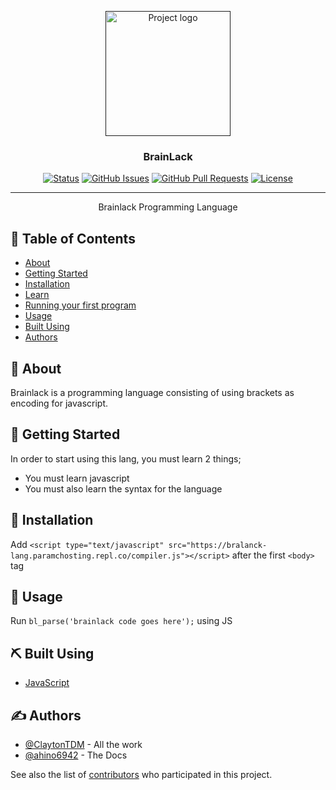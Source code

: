 <p align="center">
  <a href="" rel="noopener">
 <img width=200px height=200px src="https://cdn.clickette.net/r/brainlack.png" alt="Project logo"></a>
</p>

<h3 align="center">BrainLack</h3>

<div align="center">

<div align="center" dir="auto">
<p dir="auto"><a href="https://github.com/brainlack/brainlack.github.io/tree/main"><img src="https://camo.githubusercontent.com/57912f2a2adcce8983823d6de33da48656f844aebc1619b2b15c553b4b2d842e/68747470733a2f2f696d672e736869656c64732e696f2f62616467652f7374617475732d6163746976652d737563636573732e737667" alt="Status" data-canonical-src="https://img.shields.io/badge/status-active-success.svg" style="max-width: 100%;"></a>
<a href="https://github.com/brainlack/brainlack.github.io/issues"><img src="https://camo.githubusercontent.com/d8045eb04b17b11fdaabd3ffb2fe651921a9e47148c0b869a68de42ab980fc6c/68747470733a2f2f696d672e736869656c64732e696f2f6769746875622f6973737565732f627261696e6c61636b2f627261696e6c61636b2e737667" alt="GitHub Issues" data-canonical-src="https://img.shields.io/github/issues/brainlack/brainlack.svg" style="max-width: 100%;"></a>
<a href="https://github.com/brainlack/brainlack.github.io/pulls"><img src="https://camo.githubusercontent.com/b50a1404d336ca8a389a7390982f2c835f7c7d79cb1be9b93d66379d7febe887/68747470733a2f2f696d672e736869656c64732e696f2f6769746875622f6973737565732d70722f627261696e6c61636b2f627261696e6c61636b2e737667" alt="GitHub Pull Requests" data-canonical-src="https://img.shields.io/github/issues-pr/brainlack/brainlack.svg" style="max-width: 100%;"></a>
<a href="https://github.com/brainlack/brainlack.github.io/blob/main/LICENSE"><img src="https://img.shields.io/badge/license-Apache%202.0-red.svg" alt="License" data-canonical-src="https://img.shields.io/badge/license-Apache%202.0-red.svg" style="max-width: 100%;"></a></p>
</div>

</div>

---

<p align="center"> Brainlack Programming Language
    <br> 
</p>

## 📝 Table of Contents
- [About](#about)
- [Getting Started](#getting_started)
- [Installation](#installation)
- [Learn](https://brainlack.github.io/learn)
- [Running your first program](#running)
- [Usage](#usage)
- [Built Using](#built_using)
- [Authors](#authors)

## 🧐 About <a name = "about"></a>
Brainlack is a programming language consisting of using brackets as encoding for javascript.

## 🏁 Getting Started <a name = "getting_started"></a>
In order to start using this lang, you must learn 2 things;
* You must learn javascript
* You must also learn the syntax for the language

## 🔧 Installation <a name = "installation"></a>
Add `<script type="text/javascript" src="https://bralanck-lang.paramchosting.repl.co/compiler.js"></script>` after the first `<body>` tag

## 🎈 Usage <a name="usage"></a>

Run `bl_parse('brainlack code goes here');` using JS

## ⛏️ Built Using <a name = "built_using"></a>
- [JavaScript](https://www.javascript.com/)

## ✍️ Authors <a name = "authors"></a>
- [@ClaytonTDM](https://github.com/ClaytonTDM) - All the work
- [@ahino6942](https://github.com/ahino6942) - The Docs

See also the list of [contributors](https://github.com/brainlack/brainlack/contributors) who participated in this project.
